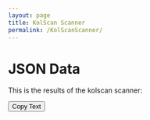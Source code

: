 ```yaml
---
layout: page
title: KolScan Scanner
permalink: /KolScanScanner/
---
```

<head>
    <link rel="stylesheet" href="{{ '/assets/css/styles.css' | relative_url }}">
</head>

# JSON Data
This is the results of the kolscan scanner:

<button id="copyButton">Copy Text</button>
<pre id ="textToCopy">

<!-- {% include results/names_and_addresses_23_26_01_2025.json %} -->
</pre>

<script src="{{ '/assets/js/updateInclude.js' | relative_url }}"></script>
<script src="{{ '/assets/js/scripts.js' | relative_url }}"></script>